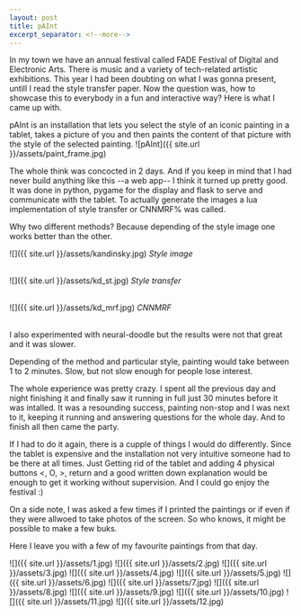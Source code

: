 ```yaml
---
layout: post
title: pAInt
excerpt_separator: <!--more-->
---
```

In my town we have an annual festival called FADE Festival of Digital and Electronic Arts. There is music and a variety of tech-related artistic exhibitions. This year I had been doubting on what I was gonna present, untill I read the style transfer paper. Now the question was, how to showcase this to everybody in a fun and interactive way? Here is what I came up with.
<!--more-->

pAInt is an installation that lets you select the style of an iconic painting in a tablet, takes a picture of you and then paints the content of that picture with the style of the selected painting.
![pAInt]({{ site.url }}/assets/paint_frame.jpg)

The whole think was concocted in 2 days. And if you keep in mind that I had never build anything like this --a web app-- I think it turned up pretty good. It was done in python, pygame for the display and flask to serve and communicate with the tablet. To actually generate the images a lua implementation of style transfer or CNNMRF% was called.

Why two different methods? Because depending of the style image one works better than the other.

![]({{ site.url }}/assets/kandinsky.jpg)
*Style image*
<br><br>

![]({{ site.url }}/assets/kd_st.jpg)
*Style transfer*
<br><br>

![]({{ site.url }}/assets/kd_mrf.jpg)
*CNNMRF*
<br><br>

I also experimented with neural-doodle but the results were not that great and it was slower.

Depending of the method and particular style, painting would take between 1 to 2 minutes. Slow, but not slow enough for people lose interest.

The whole experience was pretty crazy. I spent all the previous day and night finishing it and finally saw it running in full just 30 minutes before it was intalled. It was a resounding success, painting non-stop and I was next to it, keeping it running and answering questions for the whole day. And to finish all then came the party.

If I had to do it again, there is a cupple of things I would do differently. Since the tablet is expensive and the installation not very intuitive someone had to be there at all times. Just Getting rid of the tablet and adding 4 physical buttons  <, O, >, return  and a good written down explanation would be enough to get it working without supervision. And I could go enjoy the festival :)

On a side note, I was asked a few times if I printed the paintings or if even if they were allwoed to take photos of the screen. So who knows, it might be possible to make a few buks.

Here I leave you with a few of my favourite paintings from that day.

![]({{ site.url }}/assets/1.jpg)
![]({{ site.url }}/assets/2.jpg)
![]({{ site.url }}/assets/3.jpg)
![]({{ site.url }}/assets/4.jpg)
![]({{ site.url }}/assets/5.jpg)
![]({{ site.url }}/assets/6.jpg)
![]({{ site.url }}/assets/7.jpg)
![]({{ site.url }}/assets/8.jpg)
![]({{ site.url }}/assets/9.jpg)
![]({{ site.url }}/assets/10.jpg)
![]({{ site.url }}/assets/11.jpg)
![]({{ site.url }}/assets/12.jpg)
